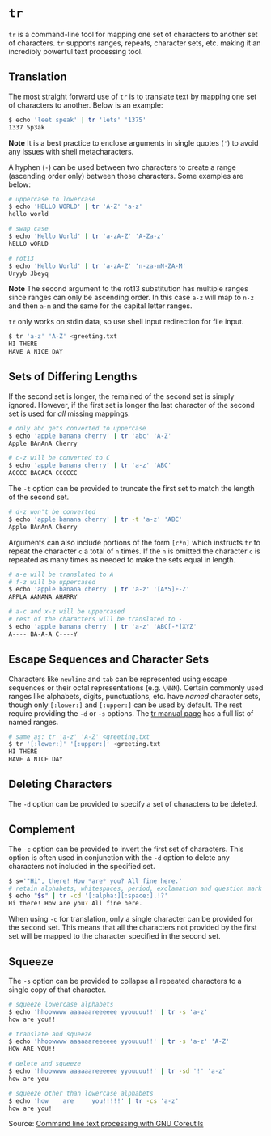 # `tr`
`tr` is a command-line tool for mapping one set of characters to another set of characters. `tr` supports ranges, repeats, character sets, etc. making it an incredibly powerful text 
processing tool.

## Translation
The most straight forward use of `tr` is to translate text by mapping one set of characters to another. Below is an 
example:

```bash
$ echo 'leet speak' | tr 'lets' '1375'
1337 5p3ak
```

**Note** It is a best practice to enclose arguments in single quotes (`'`) to avoid any issues with shell 
metacharacters.

A hyphen (`-`) can be used between two characters to create a range (ascending order only) between those characters. 
Some examples are below:

```bash
# uppercase to lowercase
$ echo 'HELLO WORLD' | tr 'A-Z' 'a-z'
hello world

# swap case
$ echo 'Hello World' | tr 'a-zA-Z' 'A-Za-z'
hELLO wORLD

# rot13
$ echo 'Hello World' | tr 'a-zA-Z' 'n-za-mN-ZA-M'
Uryyb Jbeyq
```

**Note** The second argument to the rot13 substitution has multiple ranges since ranges can only be ascending order. 
In this case `a-z` will map to `n-z` and then `a-m` and the same for the capital letter ranges.

`tr` only works on stdin data, so use shell input redirection for file input.

```bash
$ tr 'a-z' 'A-Z' <greeting.txt
HI THERE
HAVE A NICE DAY
```

## Sets of Differing Lengths
If the second set is longer, the remained of the second set is simply ignored. However, if the first set is longer 
the last character of the second set is used for *all* missing mappings.

```bash
# only abc gets converted to uppercase
$ echo 'apple banana cherry' | tr 'abc' 'A-Z'
Apple BAnAnA Cherry

# c-z will be converted to C
$ echo 'apple banana cherry' | tr 'a-z' 'ABC'
ACCCC BACACA CCCCCC
```

The `-t` option can be provided to truncate the first set to match the length of the second set.

```bash
# d-z won't be converted
$ echo 'apple banana cherry' | tr -t 'a-z' 'ABC'
Apple BAnAnA Cherry
```

Arguments can also include portions of the form `[c*n]` which instructs `tr` to repeat the character `c` a total of 
`n` times. If the `n` is omitted the character `c` is repeated as many times as needed to make the sets equal in 
length.

```bash
# a-e will be translated to A
# f-z will be uppercased
$ echo 'apple banana cherry' | tr 'a-z' '[A*5]F-Z'
APPLA AANANA AHARRY

# a-c and x-z will be uppercased
# rest of the characters will be translated to -
$ echo 'apple banana cherry' | tr 'a-z' 'ABC[-*]XYZ'
A---- BA-A-A C----Y
```

## Escape Sequences and Character Sets
Characters like `newline` and `tab` can be represented using escape sequences or their octal representations (e.g. 
`\NNN`). Certain commonly used ranges like alphabets, digits, punctuations, etc. have *named* character sets, though 
only `[:lower:]` and `[:upper:]` can be used by default. The rest require providing the `-d` or `-s` options. The [tr 
manual page](https://www.gnu.org/software/coreutils/manual/html_node/Character-sets.html) has a full list of named 
ranges.

```bash
# same as: tr 'a-z' 'A-Z' <greeting.txt
$ tr '[:lower:]' '[:upper:]' <greeting.txt
HI THERE
HAVE A NICE DAY
```

## Deleting Characters
The `-d` option can be provided to specify a set of characters to be deleted.

## Complement
The `-c` option can be provided to invert the first set of characters. This option is often used in conjunction with 
the `-d` option to delete any characters not included in the specified set.

```bash
$ s='"Hi", there! How *are* you? All fine here.'
# retain alphabets, whitespaces, period, exclamation and question mark
$ echo "$s" | tr -cd '[:alpha:][:space:].!?'
Hi there! How are you? All fine here.
```

When using `-c` for translation, only a single character can be provided for the second set. This means that all the 
characters not provided by the first set will be mapped to the character specified in the second set.

## Squeeze
The `-s` option can be provided to collapse all repeated characters to a single copy of that character.

```bash
# squeeze lowercase alphabets
$ echo 'hhoowwww aaaaaareeeeee yyouuuu!!' | tr -s 'a-z'
how are you!!

# translate and squeeze
$ echo 'hhoowwww aaaaaareeeeee yyouuuu!!' | tr -s 'a-z' 'A-Z'
HOW ARE YOU!!

# delete and squeeze
$ echo 'hhoowwww aaaaaareeeeee yyouuuu!!' | tr -sd '!' 'a-z'
how are you

# squeeze other than lowercase alphabets
$ echo 'how    are     you!!!!!' | tr -cs 'a-z'
how are you!
```

Source: [Command line text processing with GNU Coreutils](https://learnbyexample.github.io/cli_text_processing_coreutils/tr.html)